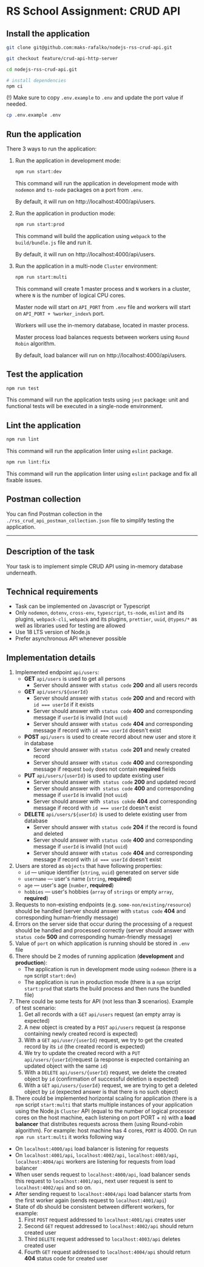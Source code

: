 # RS School Assignment: CRUD API

## Install the application

```bash
git clone git@github.com:maks-rafalko/nodejs-rss-crud-api.git

git checkout feature/crud-api-http-server

cd nodejs-rss-crud-api.git

# install dependencies
npm ci
```

(!) Make sure to copy `.env.example` to `.env` and update the port value if needed.

```bash
cp .env.example .env
```

## Run the application

There 3 ways to run the application:

1. Run the application in development mode:

   ```bash
   npm run start:dev
   ```
   
   This command will run the application in development mode with `nodemon` and `ts-node` packages on a port from `.env`.

   By default, it will run on http://localhost:4000/api/users.

2. Run the application in production mode:

   ```bash
   npm run start:prod
   ```
   
   This command will build the application using `webpack` to the `build/bundle.js` file and run it.

   By default, it will run on http://localhost:4000/api/users.

3. Run the application in a multi-node `Cluster` environment:

    ```bash
    npm run start:multi
    ```
    
    This command will create 1 master process and `N` workers in a cluster, where `N` is the number of logical CPU cores.

    Master node will start on `API_PORT` from `.env` file and workers will start on `API_PORT + %worker_index%` port.

    Workers will use the in-memory database, located in master process.

    Master process load balances requests between workers using `Round Robin` algorithm.

    By default, load balancer will run on http://localhost:4000/api/users.

## Test the application

```bash
npm run test
```

This command will run the application tests using `jest` package: unit and functional tests will be executed in a single-node environment.

## Lint the application

```bash
npm run lint
```

This command will run the application linter using `eslint` package.

```bash
npm run lint:fix
```

This command will run the application linter using `eslint` package and fix all fixable issues.

## Postman collection

You can find Postman collection in the `./rss_crud_api_postman_collection.json` file to simplify testing the application.

---

## Description of the task

Your task is to implement simple CRUD API using in-memory database underneath.

## Technical requirements

- Task can be implemented on Javascript or Typescript
- Only `nodemon`, `dotenv`, `cross-env`, `typescript`, `ts-node`, `eslint` and its plugins, `webpack-cli`, `webpack` and its plugins, `prettier`, `uuid`, `@types/*` as well as libraries used for testing are allowed
- Use 18 LTS version of Node.js
- Prefer asynchronous API whenever possible

## Implementation details

1. Implemented endpoint `api/users`:
    - **GET** `api/users` is used to get all persons
        - Server should answer with `status code` **200** and all users records
    - **GET** `api/users/${userId}`
        - Server should answer with `status code` **200** and and record with `id === userId` if it exists
        - Server should answer with `status code` **400** and corresponding message if `userId` is invalid (not `uuid`)
        - Server should answer with `status code` **404** and corresponding message if record with `id === userId` doesn't exist
    - **POST** `api/users` is used to create record about new user and store it in database
        - Server should answer with `status code` **201** and newly created record
        - Server should answer with `status code` **400** and corresponding message if request `body` does not contain **required** fields
    - **PUT** `api/users/{userId}` is used to update existing user
        - Server should answer with` status code` **200** and updated record
        - Server should answer with` status code` **400** and corresponding message if `userId` is invalid (not `uuid`)
        - Server should answer with` status cokde` **404** and corresponding message if record with `id === userId` doesn't exist
    - **DELETE** `api/users/${userId}` is used to delete existing user from database
        - Server should answer with `status code` **204** if the record is found and deleted
        - Server should answer with `status code` **400** and corresponding message if `userId` is invalid (not `uuid`)
        - Server should answer with `status code` **404** and corresponding message if record with `id === userId` doesn't exist
2. Users are stored as `objects` that have following properties:
    - `id` — unique identifier (`string`, `uuid`) generated on server side
    - `username` — user's name (`string`, **required**)
    - `age` — user's age (`number`, **required**)
    - `hobbies` — user's hobbies (`array` of `strings` or empty `array`, **required**)
3. Requests to non-existing endpoints (e.g. `some-non/existing/resource`) should be handled (server should answer with `status code` **404** and corresponding human-friendly message)
4. Errors on the server side that occur during the processing of a request should be handled and processed correctly (server should answer with `status code` **500** and corresponding human-friendly message)
5. Value of `port` on which application is running should be stored in `.env` file
6. There should be 2 modes of running application (**development** and **production**):
    - The application is run in development mode using `nodemon` (there is a `npm` script `start:dev`)
    - The application is run in production mode (there is a `npm` script `start:prod` that starts the build process and then runs the bundled file)
7. There could be some tests for API (not less than **3** scenarios). Example of test scenario:
    1. Get all records with a `GET` `api/users` request (an empty array is expected)
    2. A new object is created by a `POST` `api/users` request (a response containing newly created record is expected)
    3. With a `GET` `api/user/{userId}` request, we try to get the created  record by its `id` (the created record is expected)
    4. We try to update the created record with a `PUT` `api/users/{userId}`request (a response is expected containing an updated object with the same `id`)
    5. With a `DELETE` `api/users/{userId}` request, we delete the created object by `id` (confirmation of successful deletion is expected)
    6. With a `GET` `api/users/{userId}` request, we are trying to get a deleted object by `id` (expected answer is that there is no such object)
8. There could be implemented horizontal scaling for application (there is a `npm` script `start:multi` that starts multiple instances of your application using the Node.js `Cluster` API (equal to the number of logical processor cores on the host machine, each listening on port PORT + n) with a **load balancer** that distributes requests across them (using Round-robin algorithm). For example: host machine has 4 cores, `PORT` is 4000. On run `npm run start:multi` it works following way
- On `localhost:4000/api` load balancer is listening for requests
- On `localhost:4001/api`, `localhost:4002/api`, `localhost:4003/api`, `localhost:4004/api` workers are listening for requests from load balancer
- When user sends request to `localhost:4000/api`, load balancer sends this request to `localhost:4001/api`, next user request is sent to `localhost:4002/api` and so on.
- After sending request to `localhost:4004/api` load balancer starts from the first worker again (sends request to `localhost:4001/api`)
- State of db should be consistent between different workers, for example:
    1. First `POST` request addressed to `localhost:4001/api` creates user
    2. Second `GET` request addressed to `localhost:4002/api` should return created user
    3. Third `DELETE` request addressed to `localhost:4003/api` deletes created user
    4. Fourth `GET` request addressed to `localhost:4004/api` should return **404** status code for created user
